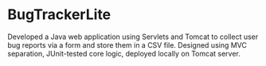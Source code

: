 # BugTrackerLite
Developed a Java web application using Servlets and Tomcat to collect user bug reports via a form and store them in a CSV file. Designed using MVC separation, JUnit-tested core logic, deployed locally on Tomcat server.
